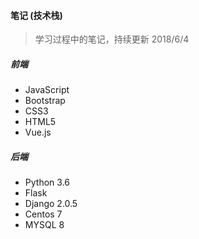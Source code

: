 #### 笔记 (技术栈)

> 学习过程中的笔记，持续更新  2018/6/4

##### 前端

- JavaScript
- Bootstrap
- CSS3
- HTML5
- Vue.js

##### 后端

- Python  3.6 
- Flask 
- Django 2.0.5
- Centos 7
- MYSQL 8